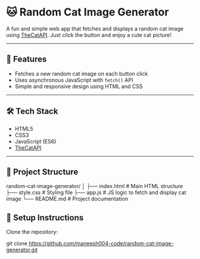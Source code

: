 # 🐱 Random Cat Image Generator

A fun and simple web app that fetches and displays a random cat image using [TheCatAPI](https://thecatapi.com/). Just click the button and enjoy a cute cat picture!

---

## 🚀 Features
- Fetches a new random cat image on each button click
- Uses asynchronous JavaScript with `fetch()` API
- Simple and responsive design using HTML and CSS

---

## 🛠️ Tech Stack
- HTML5
- CSS3
- JavaScript (ES6)
- [TheCatAPI](https://thecatapi.com/)

---

## 📂 Project Structure

random-cat-image-generator/
│
├── index.html # Main HTML structure
├── style.css # Styling file
├── app.js # JS logic to fetch and display cat image
└── README.md # Project documentation

## 🔧 Setup Instructions

 Clone the repository:
 
   git clone https://github.com/maneesh004-code/random-cat-image-generator.git
